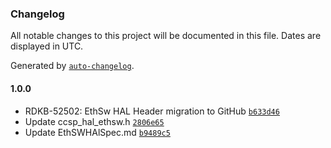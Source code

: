 ### Changelog

All notable changes to this project will be documented in this file. Dates are displayed in UTC.

Generated by [`auto-changelog`](https://github.com/CookPete/auto-changelog).

#### 1.0.0

- RDKB-52502: EthSw HAL Header migration to GitHub [`b633d46`](https://github.com/rdkcentral/rdkb-halif-ethsw/commit/b633d46259e9b6d5c7d19dcdb5fe9a9ecf7f4d7e)
- Update ccsp_hal_ethsw.h [`2806e65`](https://github.com/rdkcentral/rdkb-halif-ethsw/commit/2806e653be185f33679779853e289339fb0684ce)
- Update EthSWHAlSpec.md [`b9489c5`](https://github.com/rdkcentral/rdkb-halif-ethsw/commit/b9489c5f89832a1e3101f2ad6092b469f25b7a7d)
